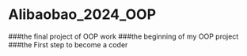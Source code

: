 # Alibaobao_2024_OOP
###the final project of OOP work
###the beginning of my OOP project
###the First step to become a coder
